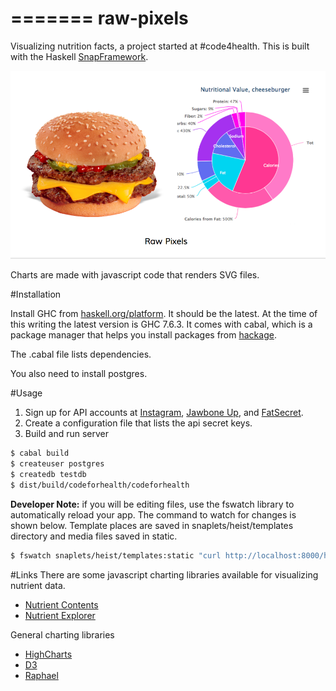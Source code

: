 =======
raw-pixels
==========

Visualizing nutrition facts, a project started at #code4health. This is built with the Haskell [SnapFramework](http://snapframework.com). 

![Image](static/screenshot-NutritionFactsChart.png)

Charts are made with javascript code that renders SVG files.

#Installation

Install GHC from [haskell.org/platform](http://haskell.org/platform). It should be the latest. At the time of this writing the latest version is GHC 7.6.3. It comes with cabal, which is a package manager that helps you install packages from [hackage](http://hackage.haskell.org).

The .cabal file lists dependencies.

You also need to install postgres.



#Usage

1. Sign up for API accounts at [Instagram](http://api.instagram.com), [Jawbone Up](http://developer.jawbone.com), and [FatSecret](http://platform.fatsecret.com/api/).
2. Create a configuration file that lists the api secret keys.
3. Build and run server

```sh
$ cabal build
$ createuser postgres
$ createdb testdb
$ dist/build/codeforhealth/codeforhealth
```


**Developer Note:** if you will be editing files, use the fswatch library to automatically reload your app. The command to watch for changes is shown below. Template places are saved in snaplets/heist/templates directory and media files saved in static.

```sh
$ fswatch snaplets/heist/templates:static "curl http://localhost:8000/heistReload"
```




#Links
There are some javascript charting libraries available for visualizing nutrient data.

* [Nutrient Contents](http://exposedata.com/parallel/)
* [Nutrient Explorer](http://bl.ocks.org/syntagmatic/raw/5023284/) 

General charting libraries

* [HighCharts]()
* [D3]()
* [Raphael]()

